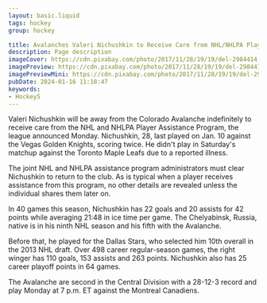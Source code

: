 ```yaml
---
layout: basic.liquid
tags: hockey
group: hockey

title: Avalanches Valeri Nichushkin to Receive Care from NHL/NHLPA Player Assistance Program
description: Page description
imageCover: https://cdn.pixabay.com/photo/2017/11/28/19/19/del-2984414_1280.jpg
imagePreview: https://cdn.pixabay.com/photo/2017/11/28/19/19/del-2984414_1280.jpg
imagePreviewMini: https://cdn.pixabay.com/photo/2017/11/28/19/19/del-2984414_1280.jpg
pubDate: 2024-01-16 11:18:47
keywords:
- Hockey5
---
```


Valeri Nichushkin will be away from the Colorado Avalanche indefinitely to receive care from the NHL and NHLPA Player Assistance Program, the league announced Monday. Nichushkin, 28, last played on Jan. 10 against the Vegas Golden Knights, scoring twice. He didn't play in Saturday's matchup against the Toronto Maple Leafs due to a reported illness.

The joint NHL and NHLPA assistance program administrators must clear Nichushkin to return to the club. As is typical when a player receives assistance from this program, no other details are revealed unless the individual shares them later on. 

In 40 games this season, Nichushkin has 22 goals and 20 assists for 42 points while averaging 21:48 in ice time per game. The Chelyabinsk, Russia, native is in his ninth NHL season and his fifth with the Avalanche. 

Before that, he played for the Dallas Stars, who selected him 10th overall in the 2013 NHL draft. Over 498 career regular-season games, the right winger has 110 goals, 153 assists and 263 points. Nichushkin also has 25 career playoff points in 64 games.

The Avalanche are second in the Central Division with a 28-12-3 record and play Monday at 7 p.m. ET against the Montreal Canadiens.
